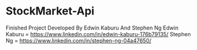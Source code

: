 # StockMarket-Api
Finished Project Developed By Edwin Kaburu And Stephen Ng
Edwin Kaburu = https://www.linkedin.com/in/edwin-kaburu-176b79135/
Stephen Ng = https://www.linkedin.com/in/stephen-ng-04a47650/
